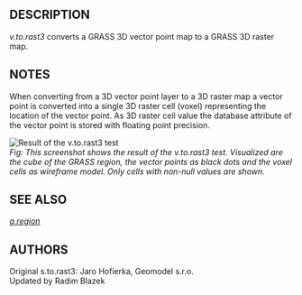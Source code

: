 ## DESCRIPTION

*v.to.rast3* converts a GRASS 3D vector point map to a GRASS 3D raster
map.

## NOTES

When converting from a 3D vector point layer to a 3D raster map a vector
point is converted into a single 3D raster cell (voxel) representing the
location of the vector point. As 3D raster cell value the database
attribute of the vector point is stored with floating point precision.

![Result of the v.to.rast3 test](v_to_rast3_test.png)  
*Fig: This screenshot shows the result of the v.to.rast3 test. Visualized are the cube of the GRASS region, the vector points as black dots and the voxel cells as wireframe model. Only cells with non-null values are shown.*

## SEE ALSO

*[g.region](g.region.md)*

## AUTHORS

Original s.to.rast3: Jaro Hofierka, Geomodel s.r.o.  
Updated by Radim Blazek
